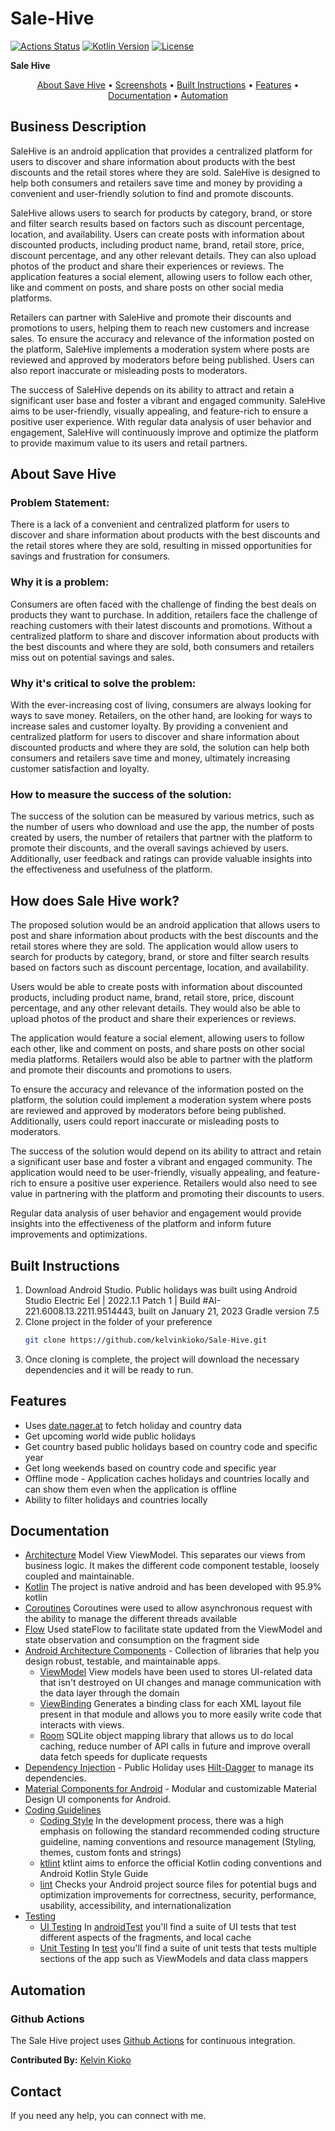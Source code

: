 # Sale-Hive

[![Actions Status](https://github.com/kelvinkioko/Sale-Hive/workflows/SaleHive%20CI/badge.svg)](https://github.com/kelvinkioko/Sale-Hive/actions)
[![Kotlin Version](https://img.shields.io/badge/kotlin-1.3.71-blue.svg)](http://kotlinlang.org/)
[![License](https://img.shields.io/badge/License-Apache%202.0-blue.svg)](http://www.apache.org/licenses/LICENSE-2.0)

**Sale Hive**
<p align="center">
    <a href="#-about-save-Hive">About Save Hive</a> •
    <a href="#-screenshots">Screenshots</a> •
    <a href="#-built-instructions">Built Instructions</a> •
    <a href="#-features">Features</a> •
    <a href="#-documentation">Documentation</a> •
    <a href="#-automation">Automation</a>
</p>

## Business Description
SaleHive is an android application that provides a centralized platform for users to discover and share information about products with the best discounts and the retail stores where they are sold. SaleHive is designed to help both consumers and retailers save time and money by providing a convenient and user-friendly solution to find and promote discounts.

SaleHive allows users to search for products by category, brand, or store and filter search results based on factors such as discount percentage, location, and availability. Users can create posts with information about discounted products, including product name, brand, retail store, price, discount percentage, and any other relevant details. They can also upload photos of the product and share their experiences or reviews. The application features a social element, allowing users to follow each other, like and comment on posts, and share posts on other social media platforms.

Retailers can partner with SaleHive and promote their discounts and promotions to users, helping them to reach new customers and increase sales. To ensure the accuracy and relevance of the information posted on the platform, SaleHive implements a moderation system where posts are reviewed and approved by moderators before being published. Users can also report inaccurate or misleading posts to moderators.

The success of SaleHive depends on its ability to attract and retain a significant user base and foster a vibrant and engaged community. SaleHive aims to be user-friendly, visually appealing, and feature-rich to ensure a positive user experience. With regular data analysis of user behavior and engagement, SaleHive will continuously improve and optimize the platform to provide maximum value to its users and retail partners.


## About Save Hive
### Problem Statement:
There is a lack of a convenient and centralized platform for users to discover and share information about products with the best discounts and the retail stores where they are sold, resulting in missed opportunities for savings and frustration for consumers.

### Why it is a problem:
Consumers are often faced with the challenge of finding the best deals on products they want to purchase. In addition, retailers face the challenge of reaching customers with their latest discounts and promotions. Without a centralized platform to share and discover information about products with the best discounts and where they are sold, both consumers and retailers miss out on potential savings and sales.

### Why it's critical to solve the problem:
With the ever-increasing cost of living, consumers are always looking for ways to save money. Retailers, on the other hand, are looking for ways to increase sales and customer loyalty. By providing a convenient and centralized platform for users to discover and share information about discounted products and where they are sold, the solution can help both consumers and retailers save time and money, ultimately increasing customer satisfaction and loyalty.

### How to measure the success of the solution:
The success of the solution can be measured by various metrics, such as the number of users who download and use the app, the number of posts created by users, the number of retailers that partner with the platform to promote their discounts, and the overall savings achieved by users. Additionally, user feedback and ratings can provide valuable insights into the effectiveness and usefulness of the platform.


## How does Sale Hive work?
The proposed solution would be an android application that allows users to post and share information about products with the best discounts and the retail stores where they are sold. The application would allow users to search for products by category, brand, or store and filter search results based on factors such as discount percentage, location, and availability.

Users would be able to create posts with information about discounted products, including product name, brand, retail store, price, discount percentage, and any other relevant details. They would also be able to upload photos of the product and share their experiences or reviews.

The application would feature a social element, allowing users to follow each other, like and comment on posts, and share posts on other social media platforms. Retailers would also be able to partner with the platform and promote their discounts and promotions to users.

To ensure the accuracy and relevance of the information posted on the platform, the solution could implement a moderation system where posts are reviewed and approved by moderators before being published. Additionally, users could report inaccurate or misleading posts to moderators.

The success of the solution would depend on its ability to attract and retain a significant user base and foster a vibrant and engaged community. The application would need to be user-friendly, visually appealing, and feature-rich to ensure a positive user experience. Retailers would also need to see value in partnering with the platform and promoting their discounts to users.

Regular data analysis of user behavior and engagement would provide insights into the effectiveness of the platform and inform future improvements and optimizations.


## Built Instructions
1. Download Android Studio. Public holidays was built using Android Studio Electric Eel | 2022.1.1 Patch 1 | Build #AI-221.6008.13.2211.9514443, built on January 21, 2023 Gradle version 7.5
2. Clone project in the folder of your preference
    ```bash
    git clone https://github.com/kelvinkioko/Sale-Hive.git
    ```
3. Once cloning is complete, the project will download the necessary dependencies and it will be ready to run.


## Features
- Uses [date.nager.at](https://date.nager.at/Api) to fetch holiday and country data
- Get upcoming world wide public holidays
- Get country based public holidays based on country code and specific year
- Get long weekends based on country code and specific year
- Offline mode - Application caches holidays and countries locally and can show them even when the application is offline
- Ability to filter holidays and countries locally


## Documentation
- [Architecture]()
  Model View ViewModel. This separates our views from business logic. It makes the different code component testable, loosely coupled and maintainable.
- [Kotlin](https://kotlinlang.org/)
  The project is native android and has been developed with 95.9% kotlin
- [Coroutines](https://kotlinlang.org/docs/reference/coroutines-overview.html)
  Coroutines were used to allow asynchronous request with the ability to manage the different threads available
- [Flow](https://developer.android.com/kotlin/flow/stateflow-and-sharedflow)
  Used stateFlow to facilitate state updated from the ViewModel and state observation and consumption on the fragment side
- [Android Architecture Components](https://developer.android.com/topic/libraries/architecture) - Collection of libraries that help you design robust, testable, and maintainable apps.
  - [ViewModel](https://developer.android.com/topic/libraries/architecture/viewmodel)
    View models have been used to stores UI-related data that isn't destroyed on UI changes and manage communication with the data layer through the domain
  - [ViewBinding](https://developer.android.com/topic/libraries/view-binding)
    Generates a binding class for each XML layout file present in that module and allows you to more easily write code that interacts with views.
  - [Room](https://developer.android.com/topic/libraries/architecture/room)
    SQLite object mapping library that allows us to do local caching, reduce number of API calls in future and improve overall data fetch speeds for duplicate requests
- [Dependency Injection](https://developer.android.com/training/dependency-injection) -
  Public Holiday uses [Hilt-Dagger](https://dagger.dev/hilt/) to manage its dependencies.
- [Material Components for Android](https://github.com/material-components/material-components-android) - Modular and customizable Material Design UI components for Android.
- [Coding Guidelines]()
  - [Coding Style](https://developer.android.com/kotlin/style-guide)
    In the development process, there was a high emphasis on following the standard recommended coding structure guideline, naming conventions and resource management (Styling, themes, custom fonts and strings)
  - [ktlint](https://github.com/pinterest/ktlint)
    ktlint aims to enforce the official Kotlin coding conventions and Android Kotlin Style Guide
  - [lint](https://developer.android.com/studio/write/lint)
    Checks your Android project source files for potential bugs and optimization improvements for correctness, security, performance, usability, accessibility, and internationalization
- [Testing]()
  - [UI Testing]()
    In [androidTest](app/src/androidTest/java/com/sale/hive) you'll find a suite of UI tests that test different aspects of the fragments, and local cache
  - [Unit Testing]()
    In [test](app/src/test/java/com/sale/hive) you'll find a suite of unit tests that tests multiple sections of the app such as ViewModels and data class mappers


## Automation
### Github Actions
The Sale Hive project uses [Github Actions](https://github.com/kelvinkioko/Sale-Hive/actions) for continuous integration.

**Contributed By:** [Kelvin Kioko](https://github.com/kelvinkioko/)

## Contact
If you need any help, you can connect with me.